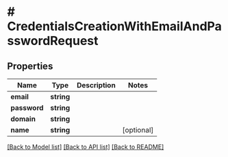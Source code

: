 # # CredentialsCreationWithEmailAndPasswordRequest

## Properties

Name | Type | Description | Notes
------------ | ------------- | ------------- | -------------
**email** | **string** |  | 
**password** | **string** |  | 
**domain** | **string** |  | 
**name** | **string** |  | [optional] 

[[Back to Model list]](../../README.md#documentation-for-models) [[Back to API list]](../../README.md#documentation-for-api-endpoints) [[Back to README]](../../README.md)



